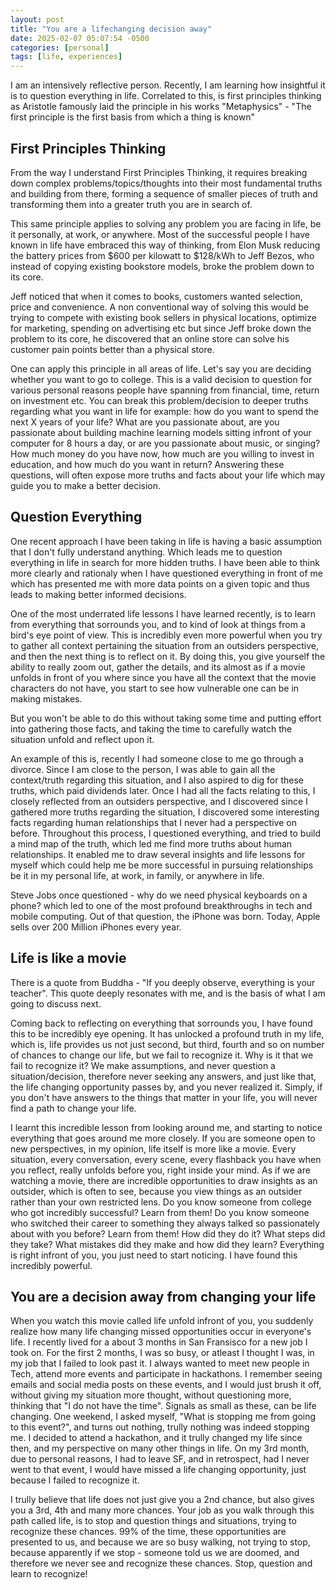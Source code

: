 ```yaml
---
layout: post
title: "You are a lifechanging decision away"
date: 2025-02-07 05:07:54 -0500
categories: [personal]
tags: [life, experiences]
---
```


I am an intensively reflective person. Recently, I am learning how insightful it is to question everything in life. Correlated to this, is first principles thinking as Aristotle famously laid the principle in his works "Metaphysics" - "The first principle is the first basis from which a thing is known"

## First Principles Thinking

From the way I understand First Principles Thinking, it requires breaking down complex problems/topics/thoughts into their most fundamental truths and building from there, forming a sequence of smaller pieces of truth and transforming them into a greater truth you are in search of. 

This same principle applies to solving any problem you are facing in life, be it personally, at work, or anywhere. Most of the successful people I have known in life have embraced this way of thinking, from Elon Musk reducing the battery prices from $600 per kilowatt to $128/kWh to Jeff Bezos, who instead of copying existing bookstore models, broke the problem down to its core. 

Jeff noticed that when it comes to books, customers wanted selection, price and convenience. A non conventional way of solving this would be trying to compete with existing book sellers in physical locations, optimize for marketing, spending on advertising etc but since Jeff broke down the problem to its core, he discovered that an online store can solve his customer pain points better than a physical store.

One can apply this principle in all areas of life. Let's say you are deciding whether you want to go to college. This is a valid decision to question for various personal reasons people have spanning from financial, time, return on investment etc. You can break this problem/decision to deeper truths regarding what you want in life for example: how do you want to spend the next X years of your life? What are you passionate about, are you passionate about building machine learning models sitting infront of your computer for 8 hours a day, or are you passionate about music, or singing? How much money do you have now, how much are you willing to invest in education, and how much do you want in return? Answering these questions, will often expose more truths and facts about your life which may guide you to make a better decision.

## Question Everything

One recent approach I have been taking in life is having a basic assumption that I don't fully understand anything. Which leads me to question everything in life in search for more hidden truths. I have been able to think more clearly and rationaly when I have questioned everything in front of me which has presented me with more data points on a given topic and thus leads to making better informed decisions.

One of the most underrated life lessons I have learned recently, is to learn from everything that sorrounds you, and to kind of look at things from a bird's eye point of view. This is incredibly even more powerful when you try to gather all context pertaining the situation from an outsiders perspective, and then the next thing is to reflect on it. By doing this, you give yourself the ability to really zoom out, gather the details, and its almost as if a movie unfolds in front of you where since you have all the context that the movie characters do not have, you start to see how vulnerable one can be in making mistakes.

But you won't be able to do this without taking some time and putting effort into gathering those facts, and taking the time to carefully watch the situation unfold and reflect upon it. 

An example of this is, recently I had someone close to me go through a divorce. Since I am close to the person, I was able to gain all the context/truth regarding this situation, and I also aspired to dig for these truths, which paid dividends later. Once I had all the facts relating to this, I closely reflected from an outsiders perspective, and I discovered since I gathered more truths regarding the situation, I discovered some interesting facts regarding human relationships that I never had a perspective on before. Throughout this process, I questioned everything, and tried to build a mind map of the truth, which led me find more truths about human relationships. It enabled me to draw several insights and life lessons for myself which could help me be more successful in pursuing relationships be it in my personal life, at work, in family, or anywhere in life.

Steve Jobs once questioned - why do we need physical keyboards on a phone? which led to one of the most profound breakthroughs in tech and mobile computing. Out of that question, the iPhone was born. Today, Apple sells over 200 Million iPhones every year.

## Life is like a movie

There is a quote from Buddha - "If you deeply observe, everything is your teacher". This quote deeply resonates with me, and is the basis of what I am going to discuss next.

Coming back to reflecting on everything that sorrounds you, I have found this to be incredibly eye opening. It has unlocked a profound truth in my life, which is, life provides us not just second, but third, fourth and so on number of chances to change our life, but we fail to recognize it. Why is it that we fail to recognize it? We make assumptions, and never question a situation/decision, therefore never seeking any answers, and just like that, the life changing opportunity passes by, and you never realized it. Simply, if you don't have answers to the things that matter in your life, you will never find a path to change your life.

I learnt this incredible lesson from looking around me, and starting to notice everything that goes around me more closely. If you are someone open to new perspectives, in my opinion, life itself is more like a movie. Every situation, every conversation, every scene, every flashback you have when you reflect, really unfolds before you, right inside your mind. As if we are watching a movie, there are incredible opportunities to draw insights as an outsider, which is often to see, because you view things as an outsider rather than your own restricted lens. Do you know someone from college who got incredibly successful? Learn from them! Do you know someone who switched their career to something they always talked so passionately about with you before? Learn from them! How did they do it? What steps did they take? What mistakes did they make and how did they learn? Everything is right infront of you, you just need to start noticing. I have found this incredibly powerful.

## You are a decision away from changing your life

When you watch this movie called life unfold infront of you, you suddenly realize how many life changing missed opportunities occur in everyone's life. I recently lived for a about 3 months in San Fransisco for a new job I took on. For the first 2 months, I was so busy, or atleast I thought I was, in my job that I failed to look past it. I always wanted to meet new people in Tech, attend more events and participate in hackathons. I remember seeing emails and social media posts on these events, and I would just brush it off, without giving my situation more thought, without questioning more, thinking that "I do not have the time". Signals as small as these, can be life changing. One weekend, I asked myself, "What is stopping me from going to this event?", and turns out nothing, trully nothing was indeed stopping me. I decided to attend a hackathon, and it trully changed my life since then, and my perspective on many other things in life. On my 3rd month, due to personal reasons, I had to leave SF, and in retrospect, had I never went to that event, I would have missed a life changing opportunity, just because I failed to recognize it.

I trully believe that life does not just give you a 2nd chance, but also gives you a 3rd, 4th and many more chances. Your job as you walk through this path called life, is to stop and question things and situations, trying to recognize these chances. 99% of the time, these opportunities are presented to us, and because we are so busy walking, not trying to stop, because apparently if we stop - someone told us we are doomed, and therefore we never see and recognize these chances. Stop, question and learn to recognize! 